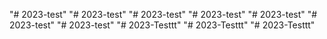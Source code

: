 "# 2023-test" 
"# 2023-test" 
"# 2023-test" 
"# 2023-test" 
"# 2023-test" 
"# 2023-test" 
"# 2023-test" 
"# 2023-Testtt" 
"# 2023-Testtt" 
"# 2023-Testtt" 
